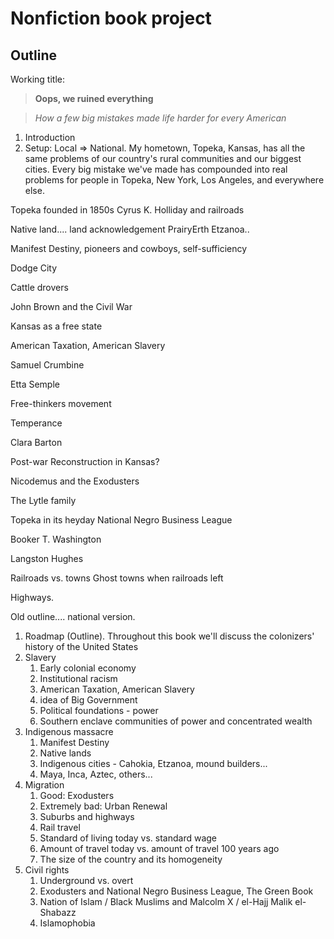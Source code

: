 # Nonfiction book project

## Outline

Working title: 

> **Oops, we ruined everything**

> *How a few big mistakes made life harder for every American*

1. Introduction
1. Setup: Local => National. My hometown, Topeka, Kansas, has all the same problems of our country's rural communities and our biggest cities. Every big mistake we've made has compounded into real problems for people in Topeka, New York, Los Angeles, and everywhere else. 





Topeka founded in 1850s
Cyrus K. Holliday and railroads


Native land.... land acknowledgement
PrairyErth
Etzanoa.. 

Manifest Destiny, pioneers and cowboys, self-sufficiency

Dodge City

Cattle drovers



John Brown and the Civil War

Kansas as a free state

American Taxation, American Slavery



Samuel Crumbine

Etta Semple

Free-thinkers movement

Temperance



Clara Barton



Post-war
Reconstruction in Kansas? 

Nicodemus and the Exodusters

The Lytle family


Topeka in its heyday
National Negro Business League

Booker T. Washington

Langston Hughes





Railroads vs. towns
Ghost towns when railroads left


Highways.











Old outline.... national version. 

1. Roadmap (Outline). Throughout this book we'll discuss the colonizers' history of the United States
1. Slavery
    1. Early colonial economy
    1. Institutional racism
    1. American Taxation, American Slavery
    1. idea of Big Government
    1. Political foundations - power
    1. Southern enclave communities of power and concentrated wealth
1. Indigenous massacre
    1. Manifest Destiny
    1. Native lands
    1. Indigenous cities - Cahokia, Etzanoa, mound builders... 
    1. Maya, Inca, Aztec, others...
1. Migration
    1. Good: Exodusters
    1. Extremely bad: Urban Renewal
    1. Suburbs and highways
    1. Rail travel
    1. Standard of living today vs. standard wage
    1. Amount of travel today vs. amount of travel 100 years ago
    1. The size of the country and its homogeneity
1. Civil rights
    1. Underground vs. overt
    1. Exodusters and National Negro Business League, The Green Book
    1. Nation of Islam / Black Muslims and Malcolm X / el-Hajj Malik el-Shabazz
    1. Islamophobia
    
    
